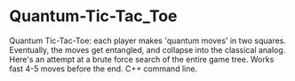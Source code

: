# Quantum-Tic-Tac_Toe
Quantum Tic-Tac-Toe: each player makes 'quantum moves' in two squares. Eventually, the moves get entangled, and collapse into the classical analog. Here's an attempt at a brute force search of the entire game tree. Works fast 4-5 moves before the end.
C++ command line.
